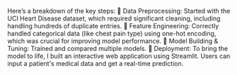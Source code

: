 Here’s a breakdown of the key steps:
🔹 Data Preprocessing: Started with the UCI Heart Disease dataset, which required significant cleaning, including handling hundreds of duplicate entries.
🔹 Feature Engineering: Correctly handled categorical data (like chest pain type) using one-hot encoding, which was crucial for improving model performance.
🔹 Model Building & Tuning: Trained and compared multiple models.
🔹 Deployment: To bring the model to life, I built an interactive web application using Streamlit. Users can input a patient's medical data and get a real-time prediction.
